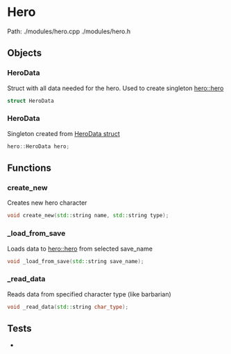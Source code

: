 # Hero
Path: ./modules/hero.cpp   ./modules/hero.h



## Objects
### HeroData
Struct with all data needed for the hero. Used to create singleton [hero::hero](hero.md#hero)
```c++
struct HeroData
```

### HeroData
Singleton created from [HeroData struct](hero.md#HeroData)
```c++
hero::HeroData hero;
```

## Functions
### create_new
Creates new hero character
```c++
void create_new(std::string name, std::string type);
```

### _load_from_save
Loads data to [hero::hero](hero.md#hero) from selected save_name
```c++
void _load_from_save(std::string save_name);
```

### _read_data
Reads data from specified character type (like barbarian)
```c++
void _read_data(std::string char_type);
```


## Tests
-